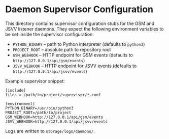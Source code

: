 # Daemon Supervisor Configuration

This directory contains supervisor configuration stubs for the GSM and JSVV
listener daemons. They expect the following environment variables to be set
inside the supervisor configuration:

- `PYTHON_BINARY` – path to Python interpreter (defaults to `python3`)
- `PROJECT_ROOT` – absolute path to repository root
- `GSM_WEBHOOK` – HTTP endpoint for GSM events (defaults to `http://127.0.0.1/api/gsm/events`)
- `JSVV_WEBHOOK` – HTTP endpoint for JSVV events (defaults to `http://127.0.0.1/api/jsvv/events`)

Example supervisor snippet:

```
[include]
files = /path/to/project/supervisor/*.conf

[environment]
PYTHON_BINARY=/usr/bin/python3
PROJECT_ROOT=/path/to/project
GSM_WEBHOOK=http://127.0.0.1/api/gsm/events
JSVV_WEBHOOK=http://127.0.0.1/api/jsvv/events
```

Logs are written to `storage/logs/daemons/`.

